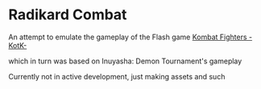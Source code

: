 # Radikard Combat
An attempt to emulate the gameplay of the Flash game [Kombat Fighters -KotK-](https://www.newgrounds.com/portal/view/456055)

which in turn was based on Inuyasha: Demon Tournament's gameplay

Currently not in active development, just making assets and such
